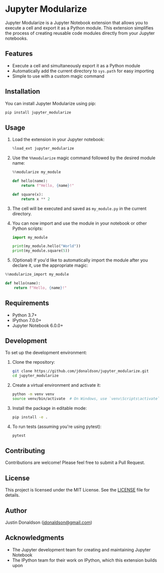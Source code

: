 # Jupyter Modularize

Jupyter Modularize is a Jupyter Notebook extension that allows you to execute a cell and export it as a Python module. This extension simplifies the process of creating reusable code modules directly from your Jupyter notebooks.

## Features

- Execute a cell and simultaneously export it as a Python module
- Automatically add the current directory to `sys.path` for easy importing
- Simple to use with a custom magic command

## Installation

You can install Jupyter Modularize using pip:

```bash
pip install jupyter_modularize
```

## Usage

1. Load the extension in your Jupyter notebook:

   ```python
   %load_ext jupyter_modularize
   ```

2. Use the `%%modularize` magic command followed by the desired module name:

   ```python
   %%modularize my_module

   def hello(name):
       return f"Hello, {name}!"

   def square(x):
       return x ** 2
   ```

3. The cell will be executed and saved as `my_module.py` in the current directory.

4. You can now import and use the module in your notebook or other Python scripts:

   ```python
   import my_module

   print(my_module.hello("World"))
   print(my_module.square(5))
   ```

 5. (Optional) If you'd like to automatically import the module after you declare it, use the appropriate magic:

   ```python
   %%modularize_import my_module

   def hello(name):
       return f"Hello, {name}!"

   ```

## Requirements

- Python 3.7+
- IPython 7.0.0+
- Jupyter Notebook 6.0.0+

## Development

To set up the development environment:

1. Clone the repository:
   ```bash
   git clone https://github.com/jdonaldson/jupyter_modularize.git
   cd jupyter_modularize
   ```

2. Create a virtual environment and activate it:
   ```bash
   python -m venv venv
   source venv/bin/activate  # On Windows, use `venv\Scripts\activate`
   ```

3. Install the package in editable mode:
   ```bash
   pip install -e .
   ```

4. To run tests (assuming you're using pytest):
   ```bash
   pytest
   ```

## Contributing

Contributions are welcome! Please feel free to submit a Pull Request.

## License

This project is licensed under the MIT License. See the [LICENSE](LICENSE) file for details.

## Author

Justin Donaldson (jdonaldson@gmail.com)

## Acknowledgments

- The Jupyter development team for creating and maintaining Jupyter Notebook
- The IPython team for their work on IPython, which this extension builds upon
